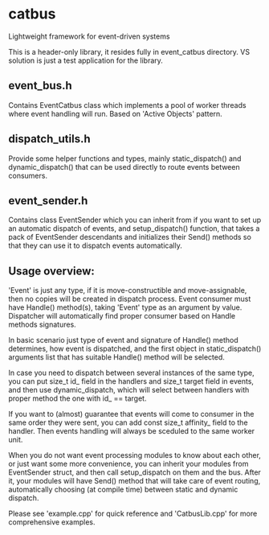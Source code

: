 # catbus
Lightweight framework for event-driven systems

This is a header-only library, it resides fully in event_catbus directory. VS solution is just a test application for the library.

## event_bus.h
Contains EventCatbus class which implements a pool of worker threads where event handling will run. Based on 'Active Objects' pattern.

## dispatch_utils.h
Provide some helper functions and types, mainly static_dispatch() and dynamic_dispatch() that can be used directly to route events between consumers.

## event_sender.h
Contains class EventSender which you can inherit from if you want to set up an automatic dispatch of events, and setup_dispatch() function, that takes a pack of EventSender descendants and initializes their Send() methods so that they can use it to dispatch events automatically.

## Usage overview:
'Event' is just any type, if it is move-constructible and move-assignable, then no copies will be created in dispatch process.
Event consumer must have Handle() method(s), taking 'Event' type as an argument by value. Dispatcher will automatically find proper consumer based on Handle methods signatures.

In basic scenario just type of event and signature of Handle() method determines, how event is dispatched, and the first object in static_dispatch() arguments list that has suitable Handle() method will be selected.

In case you need to dispatch between several instances of the same type, you can put size_t id_ field in the handlers and size_t target field in events, and then use dynamic_dispatch, which will select between handlers with proper method the one with id_ == target.

If you want to (almost) guarantee that events will come to consumer in the same order they were sent, you can add const size_t affinity_ field to the handler. Then events handling will always be sceduled to the same worker unit.

When you do not want event processing modules to know about each other, or just want some more convenience, you can inherit your modules from EventSender struct, and then call setup_dispatch on them and the bus. After it, your modules will have Send() method that will take care of event routing, automatically choosing (at compile time) between static and dynamic dispatch.

Please see 'example.cpp' for quick reference and 'CatbusLib.cpp' for more comprehensive examples.
